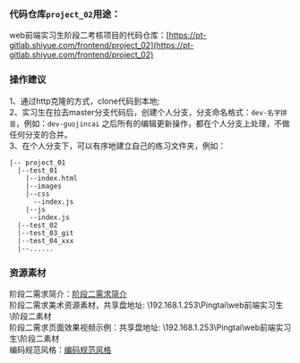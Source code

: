 
### 代码仓库`project_02`用途： 
web前端实习生阶段二考核项目的代码仓库：[https://pt-gitlab.shiyue.com/frontend/project_02](https://pt-gitlab.shiyue.com/frontend/project_02)   
 

### 操作建议
1、通过http克隆的方式，clone代码到本地;  
2、实习生在拉去master分支代码后，创建个人分支，分支命名格式：`dev-名字拼音`，例如：`dev-guojincai` 之后所有的编辑更新操作，都在个人分支上处理，不做任何分支的合并。  
3、在个人分支下，可以有序地建立自己的练习文件夹，例如：  

```
|-- project_01
  |--test_01
    |--index.html
    |--images
    |--css
      --index.js
    |--js
     --index.js
  |--test_02
  |--test_03_git
  |--test_04_xxx
  |--......
```

### 资源素材
阶段二需求简介：[阶段二需求简介](https://doc.weixin.qq.com/doc/w3_ACQADAakADIPqt4HGc8T0iqcA3LkM?scode=AOwAYgeoAAkZOcECA1ACQADAakADI)  
阶段二需求美术资源素材，共享盘地址:  \\192.168.1.253\Pingtai\web前端实习生\阶段二素材   
阶段二需求页面效果视频示例：共享盘地址:  \\192.168.1.253\Pingtai\web前端实习生\阶段二素材   
编码规范风格：[编码规范风格](https://doc.weixin.qq.com/doc/w3_ACQADAakADIBCSGW0yoTvuoKB22Ab?scode=AOwAYgeoAAkgsMCTGjACQADAakADI)  

